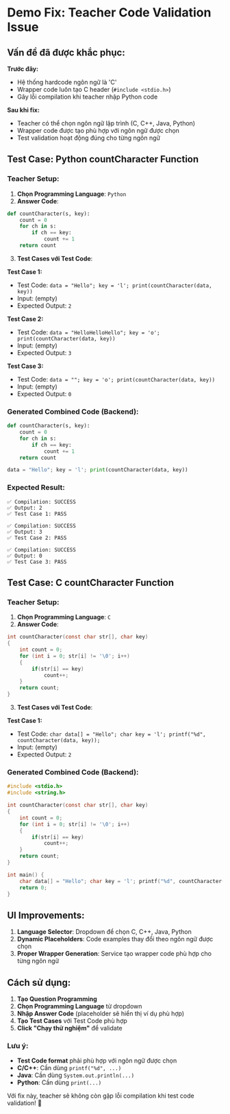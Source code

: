 # Demo Fix: Teacher Code Validation Issue

## Vấn đề đã được khắc phục:

**Trước đây:** 
- Hệ thống hardcode ngôn ngữ là 'C' 
- Wrapper code luôn tạo C header (`#include <stdio.h>`)
- Gây lỗi compilation khi teacher nhập Python code

**Sau khi fix:**
- Teacher có thể chọn ngôn ngữ lập trình (C, C++, Java, Python)
- Wrapper code được tạo phù hợp với ngôn ngữ được chọn
- Test validation hoạt động đúng cho từng ngôn ngữ

## Test Case: Python countCharacter Function

### Teacher Setup:
1. **Chọn Programming Language**: `Python`
2. **Answer Code**:
```python
def countCharacter(s, key):
    count = 0
    for ch in s:
        if ch == key:
            count += 1
    return count
```

3. **Test Cases với Test Code**:

**Test Case 1:**
- Test Code: `data = "Hello"; key = 'l'; print(countCharacter(data, key))`
- Input: (empty)
- Expected Output: `2`

**Test Case 2:**  
- Test Code: `data = "HelloHelloHello"; key = 'o'; print(countCharacter(data, key))`
- Input: (empty)
- Expected Output: `3`

**Test Case 3:**
- Test Code: `data = ""; key = 'o'; print(countCharacter(data, key))`
- Input: (empty) 
- Expected Output: `0`

### Generated Combined Code (Backend):
```python
def countCharacter(s, key):
    count = 0
    for ch in s:
        if ch == key:
            count += 1
    return count

data = "Hello"; key = 'l'; print(countCharacter(data, key))
```

### Expected Result:
```
✅ Compilation: SUCCESS
✅ Output: 2
✅ Test Case 1: PASS

✅ Compilation: SUCCESS  
✅ Output: 3
✅ Test Case 2: PASS

✅ Compilation: SUCCESS
✅ Output: 0
✅ Test Case 3: PASS
```

## Test Case: C countCharacter Function

### Teacher Setup:
1. **Chọn Programming Language**: `C`
2. **Answer Code**:
```c
int countCharacter(const char str[], char key)
{
    int count = 0;
    for (int i = 0; str[i] != '\0'; i++)
    {
        if(str[i] == key)
            count++;
    }
    return count;
}
```

3. **Test Cases với Test Code**:

**Test Case 1:**
- Test Code: `char data[] = "Hello"; char key = 'l'; printf("%d", countCharacter(data, key));`
- Input: (empty)
- Expected Output: `2`

### Generated Combined Code (Backend):
```c
#include <stdio.h>
#include <string.h>

int countCharacter(const char str[], char key)
{
    int count = 0;
    for (int i = 0; str[i] != '\0'; i++)
    {
        if(str[i] == key)
            count++;
    }
    return count;
}

int main() {
    char data[] = "Hello"; char key = 'l'; printf("%d", countCharacter(data, key));
    return 0;
}
```

## UI Improvements:

1. **Language Selector**: Dropdown để chọn C, C++, Java, Python
2. **Dynamic Placeholders**: Code examples thay đổi theo ngôn ngữ được chọn
3. **Proper Wrapper Generation**: Service tạo wrapper code phù hợp cho từng ngôn ngữ

## Cách sử dụng:

1. **Tạo Question Programming**
2. **Chọn Programming Language** từ dropdown
3. **Nhập Answer Code** (placeholder sẽ hiển thị ví dụ phù hợp)
4. **Tạo Test Cases** với Test Code phù hợp
5. **Click "Chạy thử nghiệm"** để validate

### Lưu ý:

- **Test Code format** phải phù hợp với ngôn ngữ được chọn
- **C/C++**: Cần dùng `printf("%d", ...)` 
- **Java**: Cần dùng `System.out.println(...)`
- **Python**: Cần dùng `print(...)`

Với fix này, teacher sẽ không còn gặp lỗi compilation khi test code validation! 🎉